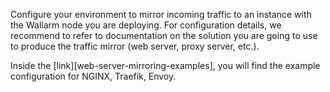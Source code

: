 Configure your environment to mirror incoming traffic to an instance with the Wallarm node you are deploying. For configuration details, we recommend to refer to documentation on the solution you are going to use to produce the traffic mirror (web server, proxy server, etc.).

Inside the [link][web-server-mirroring-examples], you will find the example configuration for NGINX, Traefik, Envoy.
